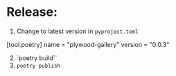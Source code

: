 # Release:


1. Change to latest version in `pyproject.toml`

[tool.poetry]
name = "plywood-gallery"
version = "0.0.3"

2. `poetry build``
3. `poetry publish`
